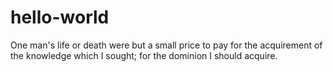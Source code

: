 # hello-world

One man's life or death were but a small price to pay for the acquirement of the knowledge which I sought; for the dominion I should acquire. 
